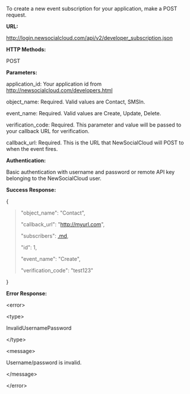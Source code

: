 To create a new event subscription for your application, make a POST request.

**URL:**

http://login.newsocialcloud.com/api/v2/developer_subscription.json

**HTTP Methods:**

POST

**Parameters:**

<p>application_id: Your application id from <a href='http://newsocialcloud.com/developers.html'>http://newsocialcloud.com/developers.html</a></p>
<p>object_name: Required. Valid values are Contact, SMSIn.</p>
<p>event_name: Required. Valid values are Create, Update, Delete.</p>
<p>verification_code: Required. This parameter and value will be passed to your callback URL for verification.</p>
<p>callback_url: Required. This is the URL that NewSocialCloud will POST to when the event fires.</p>

**Authentication:**

Basic authentication with username and password or remote API key belonging to the NewSocialCloud user.

**Success Response:**

{
> <p>"object_name": "Contact",</p>
> <p>"callback_url": "<a href='http://myurl.com'>http://myurl.com</a>",</p>
> <p>"subscribers": <a href='.md'>.md</a>,</p>
> <p>"id": 1,</p>
> <p>"event_name": "Create",</p>
> <p>"verification_code": "test123"</p>
}

**Error Response:**



&lt;error&gt;




&lt;type&gt;

InvalidUsernamePassword

&lt;/type&gt;




&lt;message&gt;

Username/password is invalid.

&lt;/message&gt;




&lt;/error&gt;

